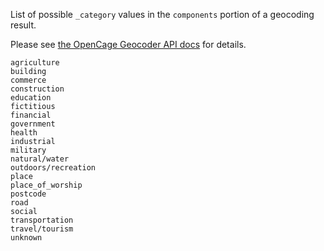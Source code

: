 List of possible `_category` values in the `components` portion of a geocoding result.

Please see [the OpenCage Geocoder API docs](https://opencagedata.com/api#formatted) for details.

```
agriculture
building
commerce
construction
education
fictitious
financial
government
health
industrial
military
natural/water
outdoors/recreation
place
place_of_worship
postcode
road
social
transportation
travel/tourism
unknown
```
